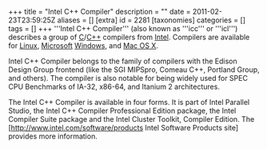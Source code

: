 +++
title = "Intel C++ Compiler"
description = ""
date = 2011-02-23T23:59:25Z
aliases = []
[extra]
id = 2281
[taxonomies]
categories = []
tags = []
+++
'''Intel C++ Compiler''' (also known as '''icc''' or '''icl''') describes a group of [C](https://rosettacode.org/wiki/:Category:C)/[C++](https://rosettacode.org/wiki/:Category:C++) compilers from [Intel](https://rosettacode.org/wiki/Intel). Compilers are available for [Linux](https://rosettacode.org/wiki/Linux), [Microsoft](https://rosettacode.org/wiki/Microsoft) [Windows](https://rosettacode.org/wiki/Windows), and [Mac OS X](https://rosettacode.org/wiki/Mac_OS_X).

Intel C++ Compiler belongs to the family of compilers with the Edison Design Group frontend (like the SGI MIPSpro, Comeau C++, Portland Group, and others). The compiler is also notable for being widely used for SPEC CPU Benchmarks of IA-32, x86-64, and Itanium 2 architectures.

The Intel C++ Compiler is available in four forms. It is part of Intel Parallel Studio, the Intel C++ Compiler Professional Edition package, the Intel Compiler Suite package and the Intel Cluster Toolkit, Compiler Edition. The [http://www.intel.com/software/products Intel Software Products site] provides more information.
